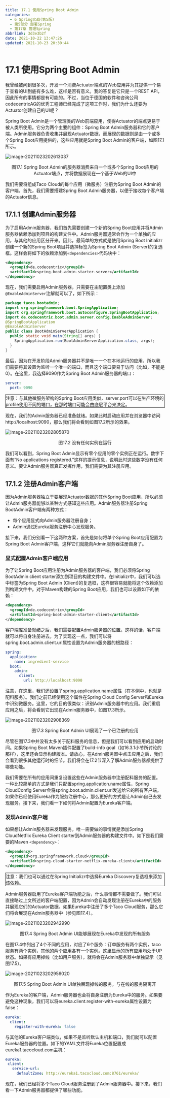 ```yaml
---
title: 17.1 使用Spring Boot Admin
categories:
  - 6 Spring实战(第5版)
  - 第5部分 部署Spring
  - 第17章 管理Spring
abbrlink: 3d3e3b2f
date: 2021-10-22 13:47:26
updated: 2021-10-23 20:30:44
---
```

# 17.1 使用Spring Boot Admin
我曾经被问到很多次，开发一个消费Actuator端点的Web应用并为其提供一个易于查看的UI到底有多么难，这样是否有意义。我的答复是它只是一个REST API，因此所有的事情都是有可能的。不过，当位于德国的软件和咨询公司codecentricAG的优秀工程师已经完成了这项工作时，我们为什么还要为Actuator创建自己的UI呢？

Spring Boot Admin是一个管理类的Web前端应用，使得Actuator的端点更易于被人类所使用。它分为两个主要的组件：Spring Boot Admin服务器和它的客户端。Admin服务器负责收集并展现Actuator数据，而展现的数据则是由一个或多个Spring Boot应用提供的，这些应用就是Spring Boot Admin的客户端，如图17.1所示。

![image-20211023202613037](https://gitee.com/XiaoLan223/images/raw/master/Blog/Sum/20211023202613.png)

<center>图17.1 Spring Boot Admin的服务器消费来自一个或多个Spring Boot应用的Actuator端点，并将数据展现在一个基于Web的UI中</center>

我们需要将组成Taco Cloud的每个应用（微服务）注册为Spring Boot Admin的客户端。首先，我们需要搭建Spring Boot Admin服务器，以便于接收每个客户端的Actuator信息。

## 17.1.1 创建Admin服务器
为了启用Admin服务器，我们首先需要创建一个新的Spring Boot应用并将Admin服务器依赖添加到项目的构建文件中。Admin服务器通常会作为一个单独的应用，与其他的应用区分开来。因此，最简单的方式就是使用Spring Boot Initializr创建一个新的Spring Boot项目并选择标签为Spring Boot Admin (Server)的复选框。这样会将如下的依赖添加到`<dependencies>`代码块中：

```xml
<dependency>
  <groupId>de.codecentric</groupId>
  <artifactId>spring-boot-admin-starter-server</artifactId>
</dependency>
```

现在，我们需要启用Admin服务器，只需要在主配置类上添加`@EnableAdminServer`注解就可以了，如下所示：

```java
package tacos.bootadmin;
import org.springframework.boot.SpringApplication;
import org.springframework.boot.autoconfigure.SpringBootApplication;
import de.codecentric.boot.admin.server.config.EnableAdminServer;
@SpringBootApplication
@EnableAdminServer
public class BootAdminServerApplication {
  public static void main(String[] args) {
    SpringApplication.run(BootAdminServerApplication.class, args);
  }
}
```

最后，因为在开发阶段Admin服务器并不是唯一一个在本地运行的应用，所以我们需要将其设置为监听一个唯一的端口，而且这个端口要易于访问（比如，不能是0）。在这里，我选择9090作为Spring Boot Admin服务器的端口：

```yml
server:
  port: 9090
```

<div style="border:1px solid;">注意：与其他微服务架构的Spring Boot应用类似，server.port可以在生产环境的profile使用不同的端口，在那时端口可能会由底层平台来决定。</div>

现在，我们的Admin服务器已经准备就绪。如果此时启动应用并在浏览器中访问http://localhost:9090，那么我们将会看到如图17.2所示的效果。

![image-20211023202805870](https://gitee.com/XiaoLan223/images/raw/master/Blog/Sum/20211023202805.png)

<center>图17.2 没有任何实例在运行</center>

我们可以看到，Spring Boot Admin显示有零个应用的零个实例正在运行。数字下面有“No applications registered.”这样的提示信息，说明此时这些数字没有任何意义。要让Admin服务器真正发挥作用，我们需要为其注册应用。

## 17.1.2 注册Admin客户端
因为Admin服务器独立于要展现Actuator数据的其他Spring Boot应用，所以必须让Admin服务器能够以某种方式感知这些应用。Admin服务器注册Spring BootAdmin客户端有两种方式：
- 每个应用显式向Admin服务器注册自身；
- Admin通过Eureka服务注册中心发现服务。

接下来，我们分别看一下这两种方案，首先是如何将单个Spring Boot应用配置为Spring Boot Admin客户端，这样它们就能向Admin服务器注册自身了。

### 显式配置Admin客户端应用
为了让Spring Boot应用注册为Admin服务器的客户端，我们必须将Spring BootAdmin client starter添加到项目的构建文件中。在Initializr中，我们可以选中标签为Spring Boot Admin (Client)的复选框，这样很容易就能将这个依赖添加到构建文件中。对于Maven构建的Spring Boot应用，我们也可以设置如下的依赖：

```xml
<dependency>
  <groupId>de.codecentric</groupId>
  <artifactId>spring-boot-admin-starter-client</artifactId>
</dependency>
```

客户端库准备就绪之后，我们需要配置Admin服务器的位置。这样的话，客户端就可以将自身注册进去。为了实现这一点，我们可以将spring.boot.admin.client.url属性设置为Admin服务器的根路径：

```yml
spring:
  application:
    name: ingredient-service
  boot:
    admin:
      client:
        url: http://localhost:9090
```

注意，在这里，我们还设置了spring.application.name属性（在本例中，也就是配料服务）。我们之前已经使用这个属性在Spring Cloud Config Server和Eureka中识别微服务。这里，它的目的很类似：识别Admin服务器中的应用。我们重启应用之后，将会看到它出现在Admin服务器中，如图17.3所示。

![image-20211023202908369](https://gitee.com/XiaoLan223/images/raw/master/Blog/Sum/20211023202908.png)

<center>图17.3 Spring Boot Admin UI展现了一个已注册的应用</center>

尽管在图17.3中并没有太多关于配料服务的信息，但是我们可以看到应用的启动时间。如果Spring Boot Maven插件配置了build-info goal（如16.3.1小节所讨论的那样），这里还会显示构建版本。请放心，在Admin服务器中点击应用之后，我们会看到很多其他运行时的细节。我们将会在17.2节深入了解Admin服务器都提供了哪些功能。

我们需要在所有的应用间重复设置这些在Admin服务器中注册配料服务的配置。一种比较简单的方式是我们只配置spring.application.name属性，Spring CloudConfig Server会将spring.boot.admin.client.url发送给它的所有客户端。如果你已经使用Eureka作为服务注册中心，那么更好的方式是让Admin自己去发现服务。接下来，我们看一下如何将Admin配置为Eureka客户端。

### 发现Admin客户端
如果想让Admin服务器来发现服务，唯一需要做的事情就是添加Spring CloudNetflix Eureka Client starter到Admin服务器的构建文件中。如下是我们需要的Maven `<dependency>`：

```xml
<dependency>
  <groupId>org.springframework.cloud</groupId>
  <artifactId>spring-cloud-starter-netflix-eureka-client</artifactId>
</dependency>
```

<div style="border:1px solid;">注意：我们也可以通过在Spring Initializr中选择Eureka Discovery复选框来添加该依赖。</div>

Admin服务器启用了Eureka客户端功能之后，什么事情都不需要做了。我们可以直接略过上文所述的客户端配置，因为Admin会自动发现注册在Eureka中的服务并展现它们的Actuator数据。如果Eureka中注册了多个Taco Cloud服务，那么它们将会展现在Admin服务器中（参见图17.4）。

![image-20211023202942990](https://gitee.com/XiaoLan223/images/raw/master/Blog/Sum/20211023202943.png)

<center>图17.4 Spring Boot Admin UI能够展现在Eureka中发现的所有服务</center>

在图17.4中列出了4个不同的应用，对应了6个服务：订单服务有两个实例，taco服务有两个实例，其他的两个应用各有一个实例。这里显示的所有应用均处于UP状态。如果有应用掉线（比如用户服务），就将会在Admin服务器中单独显示（见图17.5）。

![image-20211023202956020](https://gitee.com/XiaoLan223/images/raw/master/Blog/Sum/20211023202956.png)

<center>图17.5 Spring Boot Admin UI单独展现掉线的服务，与在线的服务隔离开</center>

作为Eureka的客户端，Admin服务器也会将自身注册为Eureka中的服务。如果要避免这种现象，我们可以将eureka.client.register-with-eureka属性设置为false：

```yml
eureka:
  client:
    register-with-eureka: false
```

与其他的Eureka客户端类似，如果不是监听默认主机和端口，我们就可以配置Eureka服务器的位置。如下的YAML文件将Eureka位置配置成eureka1.tacocloud.com主机：

```yml
eureka:
 client:
   service-url:
     defaultZone: http://eureka1.tacocloud.com:8761/eureka/
```

现在，我们已经将多个Taco Cloud服务注册到了Admin服务器中。接下来，我们看一下Admin服务器都提供了哪些功能。

